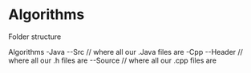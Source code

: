 # Algorithms

Folder structure

Algorithms
-Java 
--Src // where all our .Java files are
-Cpp
--Header // where all our .h files are
--Source // where all our .cpp files are

